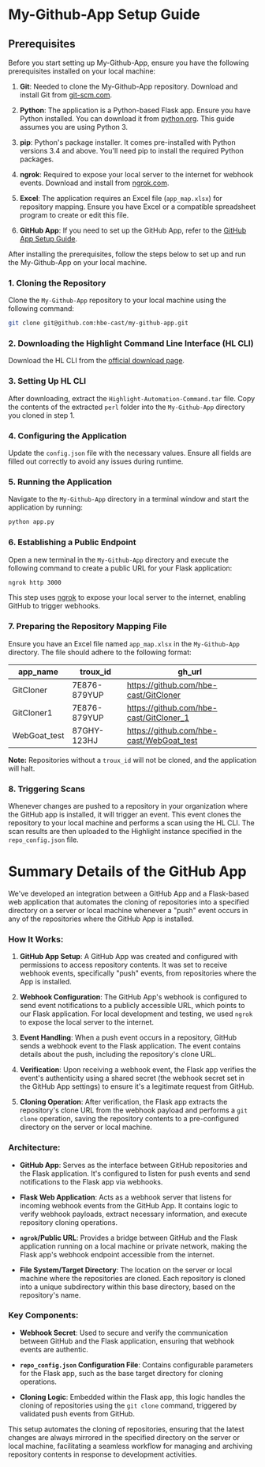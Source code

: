# My-Github-App Setup Guide

## Prerequisites

Before you start setting up My-Github-App, ensure you have the following prerequisites installed on your local machine:

1. **Git**: Needed to clone the My-Github-App repository. Download and install Git from [git-scm.com](https://git-scm.com/).

2. **Python**: The application is a Python-based Flask app. Ensure you have Python installed. You can download it from [python.org](https://www.python.org/). This guide assumes you are using Python 3.

3. **pip**: Python's package installer. It comes pre-installed with Python versions 3.4 and above. You'll need pip to install the required Python packages.

4. **ngrok**: Required to expose your local server to the internet for webhook events. Download and install from [ngrok.com](https://ngrok.com/).

5. **Excel**: The application requires an Excel file (`app_map.xlsx`) for repository mapping. Ensure you have Excel or a compatible spreadsheet program to create or edit this file.

6. **GitHub App**: If you need to set up the GitHub App, refer to the [GitHub App Setup Guide](github-app-setup.md).

After installing the prerequisites, follow the steps below to set up and run the My-Github-App on your local machine.

### 1. Cloning the Repository
Clone the `My-Github-App` repository to your local machine using the following command:
```bash
git clone git@github.com:hbe-cast/my-github-app.git
```

### 2. Downloading the Highlight Command Line Interface (HL CLI)
Download the HL CLI from the [official download page](https://doc.casthighlight.com/product-tutorials-third-party-tools/automated-code-scan-command-line/).

### 3. Setting Up HL CLI
After downloading, extract the `Highlight-Automation-Command.tar` file. Copy the contents of the extracted `perl` folder into the `My-Github-App` directory you cloned in step 1.

### 4. Configuring the Application
Update the `config.json` file with the necessary values. Ensure all fields are filled out correctly to avoid any issues during runtime.

### 5. Running the Application
Navigate to the `My-Github-App` directory in a terminal window and start the application by running:
```bash
python app.py
```

### 6. Establishing a Public Endpoint
Open a new terminal in the `My-Github-App` directory and execute the following command to create a public URL for your Flask application:
```bash
ngrok http 3000
```

This step uses [ngrok](https://ngrok.com/docs/) to expose your local server to the internet, enabling GitHub to trigger webhooks.

### 7. Preparing the Repository Mapping File
Ensure you have an Excel file named `app_map.xlsx` in the `My-Github-App` directory. The file should adhere to the following format:

| app_name      | troux_id    | gh_url                                      |
|---------------|-------------|---------------------------------------------|
| GitCloner     | 7E876-879YUP| https://github.com/hbe-cast/GitCloner       |
| GitCloner1    | 7E876-879YUP| https://github.com/hbe-cast/GitCloner_1     |
| WebGoat_test  | 87GHY-123HJ | https://github.com/hbe-cast/WebGoat_test    |

**Note:** Repositories without a `troux_id` will not be cloned, and the application will halt.

### 8. Triggering Scans
Whenever changes are pushed to a repository in your organization where the GitHub app is installed, it will trigger an event. This event clones the repository to your local machine and performs a scan using the HL CLI. The scan results are then uploaded to the Highlight instance specified in the `repo_config.json` file.

# Summary Details of the GitHub App

We've developed an integration between a GitHub App and a Flask-based web application that automates the cloning of repositories into a specified directory on a server or local machine whenever a "push" event occurs in any of the repositories where the GitHub App is installed.

### How It Works:

1. **GitHub App Setup**: A GitHub App was created and configured with permissions to access repository contents. It was set to receive webhook events, specifically "push" events, from repositories where the App is installed.

2. **Webhook Configuration**: The GitHub App's webhook is configured to send event notifications to a publicly accessible URL, which points to our Flask application. For local development and testing, we used `ngrok` to expose the local server to the internet.

3. **Event Handling**: When a push event occurs in a repository, GitHub sends a webhook event to the Flask application. The event contains details about the push, including the repository's clone URL.

4. **Verification**: Upon receiving a webhook event, the Flask app verifies the event's authenticity using a shared secret (the webhook secret set in the GitHub App settings) to ensure it's a legitimate request from GitHub.

5. **Cloning Operation**: After verification, the Flask app extracts the repository's clone URL from the webhook payload and performs a `git clone` operation, saving the repository contents to a pre-configured directory on the server or local machine.

### Architecture:

- **GitHub App**: Serves as the interface between GitHub repositories and the Flask application. It's configured to listen for push events and send notifications to the Flask app via webhooks.

- **Flask Web Application**: Acts as a webhook server that listens for incoming webhook events from the GitHub App. It contains logic to verify webhook payloads, extract necessary information, and execute repository cloning operations.

- **`ngrok`/Public URL**: Provides a bridge between GitHub and the Flask application running on a local machine or private network, making the Flask app's webhook endpoint accessible from the internet.

- **File System/Target Directory**: The location on the server or local machine where the repositories are cloned. Each repository is cloned into a unique subdirectory within this base directory, based on the repository's name.

### Key Components:

- **Webhook Secret**: Used to secure and verify the communication between GitHub and the Flask application, ensuring that webhook events are authentic.

- **`repo_config.json` Configuration File**: Contains configurable parameters for the Flask app, such as the base target directory for cloning operations.

- **Cloning Logic**: Embedded within the Flask app, this logic handles the cloning of repositories using the `git clone` command, triggered by validated push events from GitHub.

This setup automates the cloning of repositories, ensuring that the latest changes are always mirrored in the specified directory on the server or local machine, facilitating a seamless workflow for managing and archiving repository contents in response to development activities.